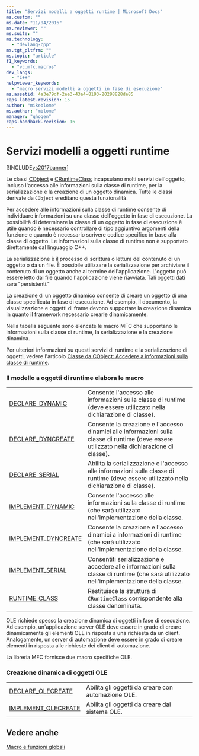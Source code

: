```yaml
---
title: "Servizi modelli a oggetti runtime | Microsoft Docs"
ms.custom: ""
ms.date: "11/04/2016"
ms.reviewer: ""
ms.suite: ""
ms.technology: 
  - "devlang-cpp"
ms.tgt_pltfrm: ""
ms.topic: "article"
f1_keywords: 
  - "vc.mfc.macros"
dev_langs: 
  - "C++"
helpviewer_keywords: 
  - "macro servizi modelli a oggetti in fase di esecuzione"
ms.assetid: 4a3e79df-2ee3-43a4-8193-20298828de85
caps.latest.revision: 15
author: "mikeblome"
ms.author: "mblome"
manager: "ghogen"
caps.handback.revision: 16
---
```

# Servizi modelli a oggetti runtime
[!INCLUDE[vs2017banner](../../assembler/inline/includes/vs2017banner.md)]

Le classi [CObject](../../mfc/reference/cobject-class.md) e [CRuntimeClass](../../mfc/reference/cruntimeclass-structure.md) incapsulano molti servizi dell'oggetto, incluso l'accesso alle informazioni sulla classe di runtime, per la serializzazione e la creazione di un oggetto dinamica.  Tutte le classi derivate da `CObject` ereditano questa funzionalità.  
  
 Per accedere alle informazioni sulla classe di runtime consente di individuare informazioni su una classe dell'oggetto in fase di esecuzione.  La possibilità di determinare la classe di un oggetto in fase di esecuzione è utile quando è necessario controllare di tipo aggiuntivo argomenti della funzione e quando è necessario scrivere codice specifico in base alla classe di oggetto.  Le informazioni sulla classe di runtime non è supportato direttamente dal linguaggio C\+\+.  
  
 La serializzazione è il processo di scrittura o lettura del contenuto di un oggetto o da un file.  È possibile utilizzare la serializzazione per archiviare il contenuto di un oggetto anche al termine dell'applicazione.  L'oggetto può essere letto dal file quando l'applicazione viene riavviata.  Tali oggetti dati sarà "persistenti."  
  
 La creazione di un oggetto dinamico consente di creare un oggetto di una classe specificata in fase di esecuzione.  Ad esempio, il documento, la visualizzazione e oggetti di frame devono supportare la creazione dinamica in quanto il framework necessario crearle dinamicamente.  
  
 Nella tabella seguente sono elencate le macro MFC che supportano le informazioni sulla classe di runtime, la serializzazione e la creazione dinamica.  
  
 Per ulteriori informazioni su questi servizi di runtime e la serializzazione di oggetti, vedere l'articolo [Classe da CObject: Accedere a informazioni sulla classe di runtime](../../mfc/accessing-run-time-class-information.md).  
  
### Il modello a oggetti di runtime elabora le macro  
  
|||  
|-|-|  
|[DECLARE\_DYNAMIC](../Topic/DECLARE_DYNAMIC.md)|Consente l'accesso alle informazioni sulla classe di runtime \(deve essere utilizzato nella dichiarazione di classe\).|  
|[DECLARE\_DYNCREATE](../Topic/DECLARE_DYNCREATE.md)|Consente la creazione e l'accesso dinamici alle informazioni sulla classe di runtime \(deve essere utilizzato nella dichiarazione di classe\).|  
|[DECLARE\_SERIAL](../Topic/DECLARE_SERIAL.md)|Abilita la serializzazione e l'accesso alle informazioni sulla classe di runtime \(deve essere utilizzato nella dichiarazione di classe\).|  
|[IMPLEMENT\_DYNAMIC](../Topic/IMPLEMENT_DYNAMIC.md)|Consente l'accesso alle informazioni sulla classe di runtime \(che sarà utilizzato nell'implementazione della classe.|  
|[IMPLEMENT\_DYNCREATE](../Topic/IMPLEMENT_DYNCREATE.md)|Consente la creazione e l'accesso dinamici a informazioni di runtime \(che sarà utilizzato nell'implementazione della classe.|  
|[IMPLEMENT\_SERIAL](../Topic/IMPLEMENT_SERIAL.md)|Consentiti serializzazione e accedere alle informazioni sulla classe di runtime \(che sarà utilizzato nell'implementazione della classe.|  
|[RUNTIME\_CLASS](../Topic/RUNTIME_CLASS.md)|Restituisce la struttura di `CRuntimeClass` corrispondente alla classe denominata.|  
  
 OLE richiede spesso la creazione dinamica di oggetti in fase di esecuzione.  Ad esempio, un'applicazione server OLE deve essere in grado di creare dinamicamente gli elementi OLE in risposta a una richiesta da un client.  Analogamente, un server di automazione deve essere in grado di creare elementi in risposta alle richieste dei client di automazione.  
  
 La libreria MFC fornisce due macro specifiche OLE.  
  
### Creazione dinamica di oggetti OLE  
  
|||  
|-|-|  
|[DECLARE\_OLECREATE](../Topic/DECLARE_OLECREATE.md)|Abilita gli oggetti da creare con automazione OLE.|  
|[IMPLEMENT\_OLECREATE](../Topic/IMPLEMENT_OLECREATE.md)|Abilita gli oggetti da creare dal sistema OLE.|  
  
## Vedere anche  
 [Macro e funzioni globali](../../mfc/reference/mfc-macros-and-globals.md)